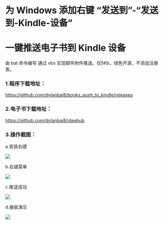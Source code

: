 # 为 Windows 添加右键 “发送到”-“发送到-Kindle-设备”
# 一键推送电子书到 Kindle 设备

由 bat 命令编写 通过 vbs 实现邮件附件推送。仅5Kb，绿色开源，不添加注册表。

### 1.程序下载地址：

https://github.com/dylanbai8/books_push_to_kindle/releases

### 2.电子书下载地址：

https://github.com/dylanbai8/ideahub

### 3.操作截图：

a.安装右键

![](https://raw.githubusercontent.com/dylanbai8/books_push_to_kindle/master/img/01.jpg)

b.右键菜单

![](https://raw.githubusercontent.com/dylanbai8/books_push_to_kindle/master/img/02.jpg)

c.推送成功

![](https://raw.githubusercontent.com/dylanbai8/books_push_to_kindle/master/img/03.jpg)

d.接收演示

![](https://raw.githubusercontent.com/dylanbai8/books_push_to_kindle/master/img/04.jpg)
